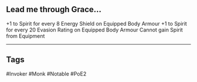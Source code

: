 ## Lead me through Grace...
+1 to Spirit for every 8 Energy Shield on Equipped Body Armour
+1 to Spirit for every 20 Evasion Rating on Equipped Body Armour
Cannot gain Spirit from Equipment

---
## Tags
#Invoker
#Monk
#Notable
#PoE2

